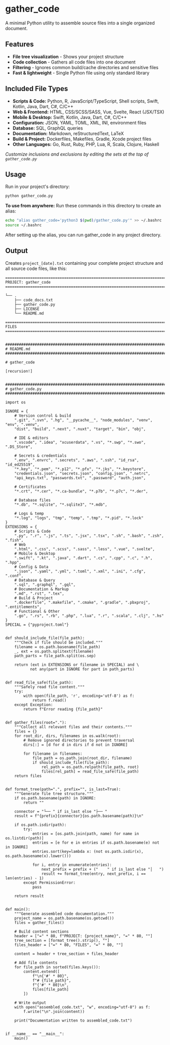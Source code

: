 # gather_code

A minimal Python utility to assemble source files into a single organized document.

## Features

-  **File tree visualization** - Shows your project structure
-  **Code collection** - Gathers all code files into one document
-  **Filtering** - Ignores common build/cache directories and sensitive files
-  **Fast & lightweight** - Single Python file using only standard library

## Included File Types
- **Scripts & Code:** Python, R, JavaScript/TypeScript, Shell scripts, Swift, Kotlin, Java, Dart, C#, C/C++
- **Web & Frontend:** HTML, CSS/SCSS/SASS, Vue, Svelte, React (JSX/TSX)
- **Mobile & Desktop:** Swift, Kotlin, Java, Dart, C#, C/C++
- **Configuration:** JSON, YAML, TOML, XML, INI, environment files
- **Database:** SQL, GraphQL queries
- **Documentation:** Markdown, reStructuredText, LaTeX
- **Build & Project:** Dockerfiles, Makefiles, Gradle, Xcode project files
- **Other Languages:** Go, Rust, Ruby, PHP, Lua, R, Scala, Clojure, Haskell

*Customize inclusions and exclusions by editing the sets at the top of `gather_code.py`*

## Usage

Run in your project's directory:

```bash
python gather_code.py
```

**To use from anywhere:** Run these commands in this directory to create an alias:

```bash
echo "alias gather_code='python3 $(pwd)/gather_code.py'" >> ~/.bashrc
source ~/.bashrc
```
After setting up the alias, you can run gather_code in any project directory.

## Output

Creates `project_[date].txt` containing your complete project structure and all source code files, like this:

```
================================================================================
PROJECT: gather_code
================================================================================

└── .
    ├── code_docs.txt
    ├── gather_code.py
    ├── LICENSE
    └── README.md

================================================================================
FILES
================================================================================


################################################################################
# README.md
################################################################################

# gather_code

[recursion!]


################################################################################
# gather_code.py
################################################################################

import os

IGNORE = {
    # Version control & build
    ".git", ".svn", ".hg", "__pycache__", "node_modules", "venv", "env", ".venv",
    "dist", "build", ".next", ".nuxt", "target", "bin", "obj",
    
    # IDE & editors
    ".vscode", ".idea", "xcuserdata", ".vs", "*.swp", "*.swo", ".DS_Store",
    
    # Secrets & credentials
    ".env", ".envrc", ".secrets", ".aws", ".ssh", "id_rsa", "id_ed25519",
    "*.key", "*.pem", "*.p12", "*.pfx", "*.jks", "*.keystore", 
    "credentials.json", "secrets.json", "config.json", ".netrc",
    "api_keys.txt", "passwords.txt", ".password", "auth.json",
    
    # Certificates
    "*.crt", "*.cer", "*.ca-bundle", "*.p7b", "*.p7c", "*.der",
    
    # Database files
    "*.db", "*.sqlite", "*.sqlite3", "*.mdb",
    
    # Logs & temp
    "*.log", "logs", "tmp", "temp", ".tmp", "*.pid", "*.lock"
}
EXTENSIONS = {
    # Scripts & Code
    ".py", ".r", ".js", ".ts", ".jsx", ".tsx", ".sh", ".bash", ".zsh", ".fish",
    # Web
    ".html", ".css", ".scss", ".sass", ".less", ".vue", ".svelte",
    # Mobile & Desktop
    ".swift", ".kt", ".java", ".dart", ".cs", ".cpp", ".c", ".h", ".hpp",
    # Config & Data
    ".json", ".yaml", ".yml", ".toml", ".xml", ".ini", ".cfg", ".conf",
    # Database & Query
    ".sql", ".graphql", ".gql",
    # Documentation & Markup
    ".md", ".rst", ".tex",
    # Build & Project
    ".dockerfile", ".makefile", ".cmake", ".gradle", ".pbxproj", ".entitlements",
    # Functional & Other
    ".go", ".rs", ".rb", ".php", ".lua", ".r", ".scala", ".clj", ".hs"
}
SPECIAL = {"pyproject.toml"}


def should_include_file(file_path):
    """Check if file should be included."""
    filename = os.path.basename(file_path)
    _, ext = os.path.splitext(filename)
    path_parts = file_path.split(os.sep)
    
    return (ext in EXTENSIONS or filename in SPECIAL) and \
           not any(part in IGNORE for part in path_parts)


def read_file_safe(file_path):
    """Safely read file content."""
    try:
        with open(file_path, 'r', encoding='utf-8') as f:
            return f.read()
    except Exception:
        return f"Error reading {file_path}"


def gather_files(root="."):
    """Collect all relevant files and their contents."""
    files = {}
    for root_dir, dirs, filenames in os.walk(root):
        # Remove ignored directories to prevent traversal
        dirs[:] = [d for d in dirs if d not in IGNORE]
        
        for filename in filenames:
            file_path = os.path.join(root_dir, filename)
            if should_include_file(file_path):
                rel_path = os.path.relpath(file_path, root)
                files[rel_path] = read_file_safe(file_path)
    return files


def format_tree(path=".", prefix="", is_last=True):
    """Generate file tree structure."""
    if os.path.basename(path) in IGNORE:
        return ""
    
    connector = "└── " if is_last else "├── "
    result = f"{prefix}{connector}{os.path.basename(path)}\n"
    
    if os.path.isdir(path):
        try:
            entries = [os.path.join(path, name) for name in os.listdir(path)]
            entries = [e for e in entries if os.path.basename(e) not in IGNORE]
            entries.sort(key=lambda x: (not os.path.isdir(x), os.path.basename(x).lower()))
            
            for i, entry in enumerate(entries):
                next_prefix = prefix + ("    " if is_last else "│   ")
                result += format_tree(entry, next_prefix, i == len(entries) - 1)
        except PermissionError:
            pass
    
    return result


def main():
    """Generate assembled code documentation."""
    project_name = os.path.basename(os.getcwd())
    files = gather_files()
    
    # Build content sections
    header = ["=" * 80, f"PROJECT: {project_name}", "=" * 80, ""]
    tree_section = [format_tree().strip(), ""]
    files_header = ["=" * 80, "FILES", "=" * 80, ""]
    
    content = header + tree_section + files_header
    
    # Add file contents
    for file_path in sorted(files.keys()):
        content.extend([
            f"\n{'#' * 80}",
            f"# {file_path}",
            f"{'#' * 80}\n",
            files[file_path]
        ])
    
    # Write output
    with open("assembled_code.txt", "w", encoding="utf-8") as f:
        f.write("\n".join(content))
    
    print("Documentation written to assembled_code.txt")


if __name__ == "__main__":
    main()
```


